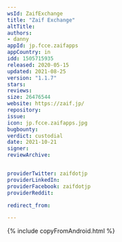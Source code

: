 ```yaml
---
wsId: ZaifExchange
title: "Zaif Exchange"
altTitle: 
authors:
- danny
appId: jp.fcce.zaifapps
appCountry: in
idd: 1505715935
released: 2020-05-15
updated: 2021-08-25
version: "1.1.7"
stars: 
reviews: 
size: 26476544
website: https://zaif.jp/
repository: 
issue: 
icon: jp.fcce.zaifapps.jpg
bugbounty: 
verdict: custodial
date: 2021-10-21
signer: 
reviewArchive:


providerTwitter: zaifdotjp
providerLinkedIn: 
providerFacebook: zaifdotjp
providerReddit: 

redirect_from:

---
```


{% include copyFromAndroid.html %}
